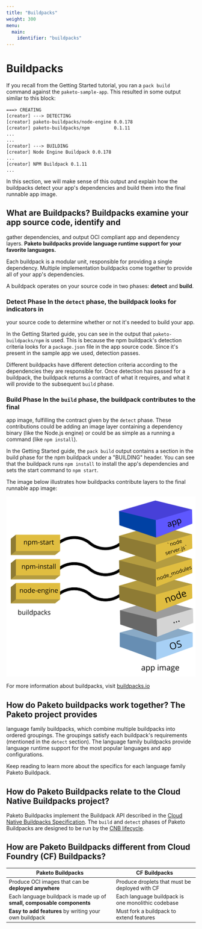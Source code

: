 ```yaml
---
title: "Buildpacks"
weight: 300
menu:
  main:
    identifier: "buildpacks"
---
```


# Buildpacks
If you recall from the Getting Started tutorial, you ran a `pack build` command against the `paketo-sample-app`. This resulted in some output similar to this block:

```
===> CREATING
[creator] ---> DETECTING
[creator] paketo-buildpacks/node-engine 0.0.178
[creator] paketo-buildpacks/npm         0.1.11
...
...
[creator] ---> BUILDING
[creator] Node Engine Buildpack 0.0.178
...
[creator] NPM Buildpack 0.1.11
...
```

In this section, we will make sense of this output and explain how the
buildpacks detect your app's dependencies and build them into the final
runnable app image.

## What are Buildpacks?  Buildpacks examine your app source code, identify and
gather dependencies, and output OCI compliant app and dependency layers.
**Paketo buildpacks provide language runtime support for your favorite
languages.**

Each buildpack is a modular unit, responsible for providing a single
dependency. Multiple implementation buildpacks come together to provide all of
your app's dependencies.

A buildpack operates on your source code in two phases: **detect** and
**build**.

### Detect Phase In the `detect` phase, the buildpack looks for indicators in
your source code to determine whether or not it's needed to build your app.

In the Getting Started guide, you can see in the output that
`paketo-buildpacks/npm` is used. This is because the npm buildpack's detection
criteria looks for a `package.json` file in the app source code. Since it's
present in the sample app we used, detection passes.

Different buildpacks have different detection criteria according to the
dependencies they are responsible for. Once detection has passed for a
buildpack, the buildpack returns a contract of what it requires, and what it
will provide to the subsequent `build` phase.

### Build Phase In the `build` phase, the buildpack contributes to the final
app image, fulfilling the contract given by the `detect` phase. These
contributions could be adding an image layer containing a dependency binary
(like the Node.js engine) or could be as simple as a running a command (like
`npm install`).

In the Getting Started guide, the `pack build` output contains a section in the
build phase for the npm buildpack under a "BUILDING" header. You can see that
the buildpack runs `npm install` to install the app's dependencies and sets the
start command to `npm start`.

The image below illustrates how buildpacks contribute layers to the final
runnable app image:

![Final app image](/images/docs-buildpacks-app-image.png)

For more information about buildpacks, visit
[buildpacks.io](https://buildpacks.io/docs/concepts/components/buildpack/)

## How do Paketo buildpacks work together?  The Paketo project provides
language family buildpacks, which combine multiple buildpacks into ordered
groupings. The groupings satisfy each buildpack's requirements (mentioned in
the  `detect` section). The language family buildpacks provide language runtime
support for the most popular languages and app configurations.

Keep reading to learn more about the specifics for each language family Paketo
Buildpack.

## How do Paketo Buildpacks relate to the Cloud Native Buildpacks project?

Paketo Buildpacks implement the Buildpack API described in the [Cloud Native Buildpacks
Specification](https://github.com/buildpacks/spec). The `build` and `detect`
phases of Paketo Buildpacks are designed to be run by the [CNB
lifecycle](https://buildpacks.io/docs/concepts/components/lifecycle/).

## How are Paketo Buildpacks different from Cloud Foundry (CF) Buildpacks?

| Paketo Buildpacks | CF Buildpacks |
| ------------------- | -------------- |
| Produce OCI images that can be **deployed anywhere** | Produce droplets that must be deployed with CF |
| Each language buildpack is made up of **small, composable components** | Each language buildpack is one monolithic codebase |
| **Easy to add features** by writing your own buildpack | Must fork a buildpack to extend features |

